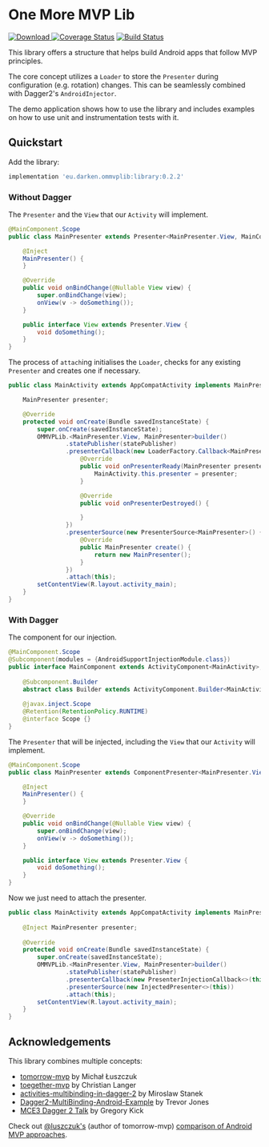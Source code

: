 # One More MVP Lib
[ ![Download](https://api.bintray.com/packages/darken/maven/ommvplib/images/download.svg) ](https://bintray.com/darken/maven/ommvplib/_latestVersion)
[![Coverage Status](https://coveralls.io/repos/github/d4rken/ommvplib/badge.svg)](https://coveralls.io/github/d4rken/ommvplib)
[![Build Status](https://travis-ci.org/d4rken/ommvplib.svg?branch=master)](https://travis-ci.org/d4rken/ommvplib)

This library offers a structure that helps build Android apps that follow MVP principles.

The core concept utilizes a `Loader` to store the `Presenter` during configuration (e.g. rotation) changes. This can be seamlessly combined with Dagger2's `AndroidInjector`.

The demo application shows how to use the library and includes examples on how to use unit and instrumentation tests with it.

## Quickstart
Add the library:
```groovy
implementation 'eu.darken.ommvplib:library:0.2.2'
```
### Without Dagger
The `Presenter` and the `View` that our `Activity` will implement.
```java
@MainComponent.Scope
public class MainPresenter extends Presenter<MainPresenter.View, MainComponent> {

    @Inject
    MainPresenter() {
    }

    @Override
    public void onBindChange(@Nullable View view) {
        super.onBindChange(view);
        onView(v -> doSomething());
    }

    public interface View extends Presenter.View {
        void doSomething();
    }
}

```

The process of `attach`ing initialises the `Loader`, checks for any existing `Presenter` and creates one if necessary.
```java
public class MainActivity extends AppCompatActivity implements MainPresenter.View {

    MainPresenter presenter;

    @Override
    protected void onCreate(Bundle savedInstanceState) {
        super.onCreate(savedInstanceState);
        OMMVPLib.<MainPresenter.View, MainPresenter>builder()
                .statePublisher(statePublisher)
                .presenterCallback(new LoaderFactory.Callback<MainPresenter.View, MainPresenter>() {
                    @Override
                    public void onPresenterReady(MainPresenter presenter) {
                        MainActivity.this.presenter = presenter;
                    }

                    @Override
                    public void onPresenterDestroyed() {

                    }
                })
                .presenterSource(new PresenterSource<MainPresenter>() {
                    @Override
                    public MainPresenter create() {
                        return new MainPresenter();
                    }
                })
                .attach(this);
        setContentView(R.layout.activity_main);
    }
}
```

### With Dagger
The component for our injection.
```java
@MainComponent.Scope
@Subcomponent(modules = {AndroidSupportInjectionModule.class})
public interface MainComponent extends ActivityComponent<MainActivity>, PresenterComponent<MainPresenter.View, MainPresenter> {
    
    @Subcomponent.Builder
    abstract class Builder extends ActivityComponent.Builder<MainActivity, MainComponent> {}
    
    @javax.inject.Scope
    @Retention(RetentionPolicy.RUNTIME)
    @interface Scope {}
}
```

The `Presenter` that will be injected, including the `View` that our `Activity` will implement.

```java
@MainComponent.Scope
public class MainPresenter extends ComponentPresenter<MainPresenter.View, MainComponent> {

    @Inject
    MainPresenter() {
    }

    @Override
    public void onBindChange(@Nullable View view) {
        super.onBindChange(view);
        onView(v -> doSomething());
    }

    public interface View extends Presenter.View {
        void doSomething();
    }
}

```

Now we just need to attach the presenter.

```java
public class MainActivity extends AppCompatActivity implements MainPresenter.View {
    
    @Inject MainPresenter presenter;
    
    @Override
    protected void onCreate(Bundle savedInstanceState) {
        super.onCreate(savedInstanceState);
        OMMVPLib.<MainPresenter.View, MainPresenter>builder()
                .statePublisher(statePublisher)
                .presenterCallback(new PresenterInjectionCallback<>(this))
                .presenterSource(new InjectedPresenter<>(this))
                .attach(this);
        setContentView(R.layout.activity_main);
    }
}
```


## Acknowledgements
This library combines multiple concepts: 

* [tomorrow-mvp](https://github.com/michal-luszczuk/tomorrow-mvp) by Michał Łuszczuk
* [toegether-mvp](https://github.com/laenger/together-mvp) by Christian Langer
* [activities-multibinding-in-dagger-2](http://frogermcs.github.io/activities-multibinding-in-dagger-2/) by Miroslaw Stanek
* [Dagger2-MultiBinding-Android-Example](https://github.com/trevjonez/Dagger2-MultiBinding-Android-Example) by Trevor Jones
* [MCE3 Dagger 2 Talk](https://www.youtube.com/watch?v=iwjXqRlEevg) by Gregory Kick

Check out [@luszczuk's](https://twitter.com/luszczuk) (author of tomorrow-mvp) [comparison of Android MVP approaches](http://blog.propaneapps.com/android/mvp-for-android/).
